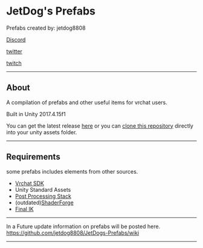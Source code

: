 # JetDog's Prefabs

Prefabs created by: jetdog8808

[Discord](https://discord.gg/qksGqMD)

[twitter](https://twitter.com/jetdog8808_dev)

[twitch](https://www.twitch.tv/jetdog8808)

----------
## About
A compilation of prefabs and other useful items for vrchat users.

Built in Unity 2017.4.15f1

You can get the latest release [here](https://github.com/jetdog8808/JetDogs-Prefabs/releases) or you can [clone this repository](https://services.github.com/on-demand/github-desktop/clone-repository-github-desktop) directly into your unity assets folder.

----------
## Requirements

some prefabs includes elements from other sources.
* [Vrchat SDK](https://vrchat.com/download/sdk)
* Unity Standard Assets
* [Post Processing Stack](https://github.com/Unity-Technologies/PostProcessing/releases/tag/2.1.1)
* (outdated)[ShaderForge](https://github.com/FreyaHolmer/ShaderForge) 
* [Final IK](https://assetstore.unity.com/packages/tools/animation/final-ik-14290)
-----------------------------------------------------

In a Future update information on prefabs will be posted here. 
https://github.com/jetdog8808/JetDogs-Prefabs/wiki

-----------------------------------------------------
